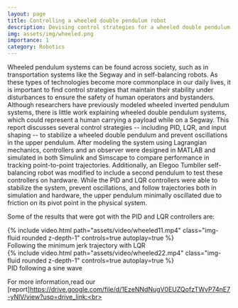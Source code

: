 ```yaml
---
layout: page
title: Controlling a wheeled double pendulum robot
description: Devising control strategies for a wheeled double pendulum robot
img: assets/img/wheeled.png
importance: 1
category: Robotics
---
```


Wheeled pendulum systems can be found across society, such as in transportation systems like the Segway and in self-balancing robots. As these types of technologies become more commonplace in our daily lives, it is important to find control strategies that maintain their stability under disturbances to ensure the safety of human operators and bystanders. Although researchers have previously modeled wheeled inverted pendulum systems, there is little work explaining wheeled double pendulum systems, which could represent a human carrying a payload while on a Segway. This report discusses several control strategies -- including PID, LQR, and input shaping -- to stabilize a wheeled double pendulum and prevent oscillations in the upper pendulum. After modeling the system using Lagrangian mechanics, controllers and an observer were designed in MATLAB and simulated in both Simulink and Simscape to compare performance in tracking point-to-point trajectories. Additionally, an Elegoo Tumbller self-balancing robot was modified to include a second pendulum to test these controllers on hardware. While the PID and LQR controllers were able to stabilize the system, prevent oscillations, and follow trajectories both in simulation and hardware, the upper pendulum minimally oscillated due to friction on its pivot point in the physical system. 

Some of the results that were got with the PID and LQR controllers are:

<div class="col-sm mt-3 mt-md-0">
        {% include video.html path="assets/video/wheeled11.mp4" class="img-fluid rounded z-depth-1" controls=true autoplay=true %}
</div>

<div class="caption">
    Following the minimum jerk trajectory with LQR
</div>

<div class="col-sm mt-3 mt-md-0">
        {% include video.html path="assets/video/wheeled22.mp4" class="img-fluid rounded z-depth-1" controls=true autoplay=true %}
</div>

<div class="caption">
    PID following a sine wave
</div>

For more information,read our [report]https://drive.google.com/file/d/1EzeNNdNugV0EUZQofzTWvP74nE7-yNlV/view?usp=drive_link:<br>
